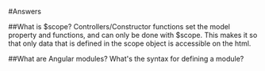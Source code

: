 #Answers

##What is $scope?
Controllers/Constructor functions set the model property and functions, and can only be done with $scope. This makes it so that only data that is defined in the scope object is accessible on the html. 

##What are Angular modules? What's the syntax for defining a module?
